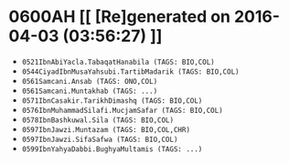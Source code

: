 # 0600AH [[ [Re]generated on 2016-04-03 (03:56:27) ]]

* `0521IbnAbiYacla.TabaqatHanabila (TAGS: BIO,COL)`
* `0544CiyadIbnMusaYahsubi.TartibMadarik (TAGS: BIO,COL)`
* `0561Samcani.Ansab (TAGS: ONO,COL)`
* `0561Samcani.Muntakhab (TAGS: ...)`
* `0571IbnCasakir.TarikhDimashq (TAGS: BIO,COL)`
* `0576IbnMuhammadSilafi.MucjamSafar (TAGS: BIO,COL)`
* `0578IbnBashkuwal.Sila (TAGS: BIO,COL)`
* `0597IbnJawzi.Muntazam (TAGS: BIO,COL,CHR)`
* `0597IbnJawzi.SifaSafwa (TAGS: BIO,COL)`
* `0599IbnYahyaDabbi.BughyaMultamis (TAGS: ...)`
